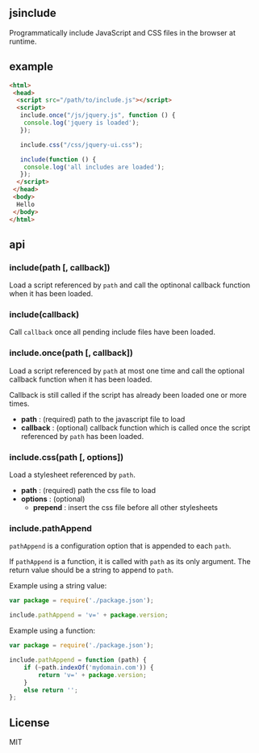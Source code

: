 jsinclude
---------

Programmatically include JavaScript and CSS files in the browser at runtime.

example
-------

```html
<html>
 <head>
  <script src="/path/to/include.js"></script>
  <script>
   include.once("/js/jquery.js", function () {
    console.log('jquery is loaded'); 
   });

   include.css("/css/jquery-ui.css");

   include(function () {
    console.log('all includes are loaded');
   });
  </script>
 </head>
 <body>
  Hello
 </body>
</html>
```

api
---

### include(path [, callback])

Load a script referenced by `path` and call the optinonal callback function when it has been loaded.

### include(callback)

Call `callback` once all pending include files have been loaded.

### include.once(path [, callback])

Load a script referenced by `path` at most one time and call the optional callback function when it has been loaded.

Callback is still called if the script has already been loaded one or more times.

* **path** : (required) path to the javascript file to load
* **callback** : (optional) callback function which is called once the script referenced by `path` has been loaded.

### include.css(path [, options])

Load a stylesheet referenced by `path`.

* **path** : (required) path the css file to load
* **options** : (optional)
  * **prepend** : insert the css file before all other stylesheets

### include.pathAppend

`pathAppend` is a configuration option that is appended to each `path`.

If `pathAppend` is a function, it is called with `path` as its only argument. The return value should be a string to append to `path`.

Example using a string value:

```js
var package = require('./package.json');

include.pathAppend = 'v=' + package.version;
```

Example using a function:

```js
var package = require('./package.json');

include.pathAppend = function (path) {
	if (~path.indexOf('mydomain.com')) {
		return 'v=' + package.version;
	}
	else return '';
};
```

License
-------

MIT
